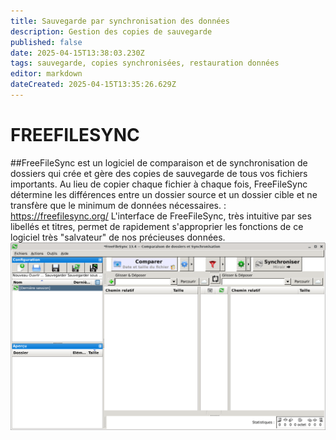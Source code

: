 ```yaml
---
title: Sauvegarde par synchronisation des données
description: Gestion des copies de sauvegarde
published: false
date: 2025-04-15T13:38:03.230Z
tags: sauvegarde, copies synchronisées, restauration données
editor: markdown
dateCreated: 2025-04-15T13:35:26.629Z
---
```


# FREEFILESYNC
##FreeFileSync est un logiciel de comparaison et de synchronisation de dossiers qui crée et gère des copies de sauvegarde de tous vos fichiers importants. Au lieu de copier chaque fichier à chaque fois, FreeFileSync détermine les différences entre un dossier source et un dossier cible et ne transfère que le minimum de données nécessaires.  : https://freefilesync.org/
L'interface de FreeFileSync, très intuitive par ses libellés et titres, permet de rapidement s'approprier les fonctions de ce logiciel très "salvateur" de nos précieuses données.
![ffs-1-interface-ouverture.png](/images/ffs-1-interface-ouverture.png)